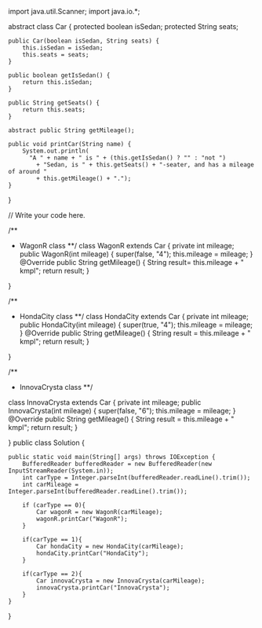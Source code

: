 import java.util.Scanner;
import java.io.*;


abstract class Car {
    protected boolean isSedan;
    protected String seats;
    
    public Car(boolean isSedan, String seats) {
        this.isSedan = isSedan;
        this.seats = seats;
    }
    
    public boolean getIsSedan() {
        return this.isSedan;
    }
    
    public String getSeats() {
        return this.seats;
    }
    
    abstract public String getMileage();
    
    public void printCar(String name) {
        System.out.println( 
          "A " + name + " is " + (this.getIsSedan() ? "" : "not ") 
            + "Sedan, is " + this.getSeats() + "-seater, and has a mileage of around "
            + this.getMileage() + ".");
    }
}

// Write your code here.

/**
*   WagonR class
**/
class WagonR extends Car { 
    private int mileage;
    public WagonR(int mileage) {
        super(false, "4");
        this.mileage = mileage;
    }
    @Override
    public String getMileage() {
        String result= this.mileage + " kmpl";
        return result;
    }
    
} 

/**
*   HondaCity class
**/
class HondaCity extends Car { 
    private int mileage;
    public HondaCity(int mileage) {
            super(true, "4");
            this.mileage = mileage;
    }
    @Override
    public String getMileage() {
        String result = this.mileage + " kmpl";
        return result;
    }
    
} 

/**
*   InnovaCrysta class
**/

class InnovaCrysta extends Car { 
    private int mileage;
    public InnovaCrysta(int mileage) {
            super(false, "6");
            this.mileage = mileage;
    }
    @Override
    public String getMileage() {
        String result = this.mileage + " kmpl";
        return result;
    }
    
} 
public class Solution {
    
    public static void main(String[] args) throws IOException {
        BufferedReader bufferedReader = new BufferedReader(new InputStreamReader(System.in));
        int carType = Integer.parseInt(bufferedReader.readLine().trim());
        int carMileage = Integer.parseInt(bufferedReader.readLine().trim());
        
        if (carType == 0){
            Car wagonR = new WagonR(carMileage);
            wagonR.printCar("WagonR");
        }
        
        if(carType == 1){
            Car hondaCity = new HondaCity(carMileage);
            hondaCity.printCar("HondaCity");
        }
        
        if(carType == 2){
            Car innovaCrysta = new InnovaCrysta(carMileage);
            innovaCrysta.printCar("InnovaCrysta");
        }
    }
}